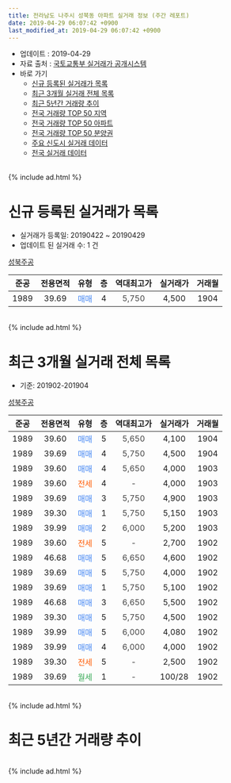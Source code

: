 ```yaml
---
title: 전라남도 나주시 성북동 아파트 실거래 정보 (주간 레포트)
date: 2019-04-29 06:07:42 +0900
last_modified_at: 2019-04-29 06:07:42 +0900
---
```


* 업데이트 : 2019-04-29
* 자료 출처 : [국토교통부 실거래가 공개시스템](http://rt.molit.go.kr)
* 바로 가기
    * [신규 등록된 실거래가 목록](#신규-등록된-실거래가-목록)
    * [최근 3개월 실거래 전체 목록](#최근-3개월-실거래-전체-목록)
    * [최근 5년간 거래량 추이](#최근-5년간-거래량-추이)
    * [전국 거래량 TOP 50 지역](https://inasie.github.io/apt-trade-info/최근-3개월-전국에서-가장-거래가-많이-발생한-지역)
    * [전국 거래량 TOP 50 아파트](https://inasie.github.io/apt-trade-info/최근-3개월-전국에서-가장-거래가-많이-발생한-아파트)
    * [전국 거래량 TOP 50 분양권](https://inasie.github.io/apt-trade-info/최근-3개월-전국에서-가장-거래가-많이-발생한-분양권)
    * [주요 신도시 실거래 데이터](https://inasie.github.io/apt-trade-info/주요-신도시)
    * [전국 실거래 데이터](https://inasie.github.io/apt-trade-info/전국)
<br>
{% include ad.html %}
<br>

# 신규 등록된 실거래가 목록
* 실거래가 등록일: 20190422 ~ 20190429
* 업데이트 된 실거래 수: 1 건


[성북주공](https://search.naver.com/search.naver?query=%EC%A0%84%EB%9D%BC%EB%82%A8%EB%8F%84+%EB%82%98%EC%A3%BC%EC%8B%9C+%EC%84%B1%EB%B6%81%EB%8F%99+%EC%84%B1%EB%B6%81%EC%A3%BC%EA%B3%B5)

|준공|전용면적|유형|층|역대최고가|실거래가|거래월|
|:---:|:---:|:---:|:---:|:---:|:---:|:---:|
|1989|39.69|<span style="color:#4285f3">매매</span>|4|<span style="color:#444444">5,750</span>|4,500|1904|


<br>
{% include ad.html %}
<br>

# 최근 3개월 실거래 전체 목록
* 기준: 201902-201904


[성북주공](https://search.naver.com/search.naver?query=%EC%A0%84%EB%9D%BC%EB%82%A8%EB%8F%84+%EB%82%98%EC%A3%BC%EC%8B%9C+%EC%84%B1%EB%B6%81%EB%8F%99+%EC%84%B1%EB%B6%81%EC%A3%BC%EA%B3%B5)

|준공|전용면적|유형|층|역대최고가|실거래가|거래월|
|:---:|:---:|:---:|:---:|:---:|:---:|:---:|
|1989|39.60|<span style="color:#4285f3">매매</span>|5|<span style="color:#444444">5,650</span>|4,100|1904|
|1989|39.69|<span style="color:#4285f3">매매</span>|4|<span style="color:#444444">5,750</span>|4,500|1904|
|1989|39.60|<span style="color:#4285f3">매매</span>|4|<span style="color:#444444">5,650</span>|4,000|1903|
|1989|39.60|<span style="color:#ff5a00">전세</span>|4|<span style="color:#444444">-</span>|4,000|1903|
|1989|39.69|<span style="color:#4285f3">매매</span>|3|<span style="color:#444444">5,750</span>|4,900|1903|
|1989|39.30|<span style="color:#4285f3">매매</span>|1|<span style="color:#444444">5,750</span>|5,150|1903|
|1989|39.99|<span style="color:#4285f3">매매</span>|2|<span style="color:#444444">6,000</span>|5,200|1903|
|1989|39.60|<span style="color:#ff5a00">전세</span>|5|<span style="color:#444444">-</span>|2,700|1902|
|1989|46.68|<span style="color:#4285f3">매매</span>|5|<span style="color:#444444">6,650</span>|4,600|1902|
|1989|39.69|<span style="color:#4285f3">매매</span>|5|<span style="color:#444444">5,750</span>|4,000|1902|
|1989|39.69|<span style="color:#4285f3">매매</span>|1|<span style="color:#444444">5,750</span>|5,100|1902|
|1989|46.68|<span style="color:#4285f3">매매</span>|3|<span style="color:#444444">6,650</span>|5,500|1902|
|1989|39.30|<span style="color:#4285f3">매매</span>|5|<span style="color:#444444">5,750</span>|4,500|1902|
|1989|39.99|<span style="color:#4285f3">매매</span>|5|<span style="color:#444444">6,000</span>|4,080|1902|
|1989|39.99|<span style="color:#4285f3">매매</span>|4|<span style="color:#444444">6,000</span>|4,000|1902|
|1989|39.30|<span style="color:#ff5a00">전세</span>|5|<span style="color:#444444">-</span>|2,500|1902|
|1989|39.69|<span style="color:#34a853">월세</span>|1|<span style="color:#444444">-</span>|100/28|1902|


<br>
{% include ad.html %}
<br>

# 최근 5년간 거래량 추이


<div style="width:100%;">
    <canvas id="deal_progress" height="200"></canvas>
</div>

<script>
new Chart(document.getElementById("deal_progress"), {
    type: 'line',
    data: {
        labels: ['201404','201405','201406','201407','201408','201409','201410','201411','201412','201501','201502','201503','201504','201505','201506','201507','201508','201509','201510','201511','201512','201601','201602','201603','201604','201605','201606','201607','201608','201609','201610','201611','201612','201701','201702','201703','201704','201705','201706','201707','201708','201709','201710','201711','201712','201801','201802','201803','201804','201805','201806','201807','201808','201809','201810','201811','201812','201901','201902','201903','201904'],
        datasets: [{
            label: '매매',
            pointRadius: 1,
            data: [6, 7, 3, 1, 8, 7, 3, 5, 2, 3, 6, 9, 6, 6, 5, 4, 2, 4, 7, 4, 3, 9, 7, 4, 3, 9, 5, 8, 4, 4, 6, 5, 6, 6, 2, 4, 5, 2, 4, 8, 10, 4, 3, 7, 4, 3, 1, 4, 4, 3, 1, 6, 4, 2, 8, 4, 5, 6, 7, 4, 2],
            borderColor: "rgba(255, 201, 14, 1)",
            backgroundColor: "rgba(255, 201, 14, 0.5)",
            fill: false,
            lineTension: 0
        },{
            label: '전월세',
            pointRadius: 1,
            data: [2, 2, 2, 1, 0, 3, 2, 1, 1, 1, 1, 2, 1, 7, 0, 2, 3, 1, 0, 2, 5, 1, 1, 1, 0, 0, 3, 0, 5, 1, 2, 0, 2, 2, 3, 3, 1, 1, 1, 2, 2, 1, 1, 2, 1, 0, 3, 0, 1, 1, 0, 2, 0, 0, 1, 0, 0, 1, 3, 1, 0],
            borderColor: "rgba(0, 141, 185, 1)",
            backgroundColor: "rgba(0, 141, 185, 0.5)",
            fill: false,
            lineTension: 0
        }
        ]
    },
    options: {
        responsive: true,
        title: {
            display: false
        },
        tooltips: {
            mode: 'index',
            intersect: false
        },
        hover: {
            mode: 'nearest',
            intersect: true
        },
        scales: {
            xAxes: [{
                display: true,
                scaleLabel: {
                    display: true,
                    labelString: '년/월'
                }
            }],
            yAxes: [{
                display: true,
                ticks: {
                    suggestedMin: 0,
                },
                scaleLabel: {
                    display: true,
                    labelString: '실거래 수'
                }
            }]
        }
    }
});

</script>


<br>
{% include ad.html %}
<br>

